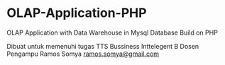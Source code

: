 # OLAP-Application-PHP
OLAP Application with Data Warehouse in Mysql Database Build on PHP

Dibuat untuk memenuhi tugas TTS Bussiness Inttelegent B 
Dosen Pengampu Ramos Somya ramos.somya@gmail.com
